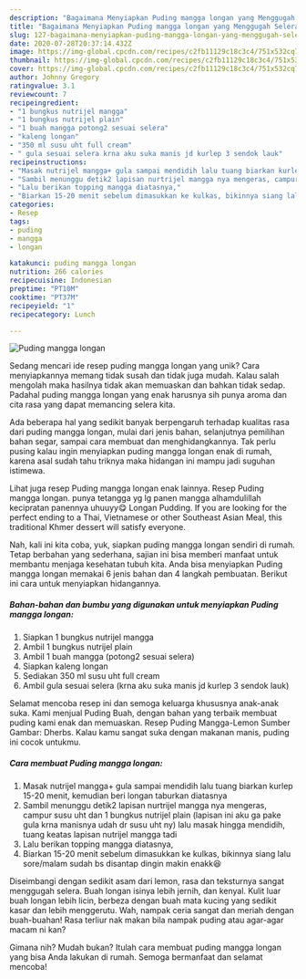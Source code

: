 ```yaml
---
description: "Bagaimana Menyiapkan Puding mangga longan yang Menggugah Selera"
title: "Bagaimana Menyiapkan Puding mangga longan yang Menggugah Selera"
slug: 127-bagaimana-menyiapkan-puding-mangga-longan-yang-menggugah-selera
date: 2020-07-28T20:37:14.432Z
image: https://img-global.cpcdn.com/recipes/c2fb11129c18c3c4/751x532cq70/puding-mangga-longan-foto-resep-utama.jpg
thumbnail: https://img-global.cpcdn.com/recipes/c2fb11129c18c3c4/751x532cq70/puding-mangga-longan-foto-resep-utama.jpg
cover: https://img-global.cpcdn.com/recipes/c2fb11129c18c3c4/751x532cq70/puding-mangga-longan-foto-resep-utama.jpg
author: Johnny Gregory
ratingvalue: 3.1
reviewcount: 7
recipeingredient:
- "1 bungkus nutrijel mangga"
- "1 bungkus nutrijel plain"
- "1 buah mangga potong2 sesuai selera"
- "kaleng longan"
- "350 ml susu uht full cream"
- " gula sesuai selera krna aku suka manis jd kurlep 3 sendok lauk"
recipeinstructions:
- "Masak nutrijel mangga+ gula sampai mendidih lalu tuang biarkan kurlep 15-20 menit, kemudian beri longan taburkan diatasnya"
- "Sambil menunggu detik2 lapisan nurtrijel mangga nya mengeras, campur susu uht dan 1 bungkus nutrijel plain (lapisan ini aku ga pake gula krna manisnya udah dr susu uht ny) lalu masak hingga mendidih, tuang keatas lapisan nutrijel mangga tadi"
- "Lalu berikan topping mangga diatasnya,"
- "Biarkan 15-20 menit sebelum dimasukkan ke kulkas, bikinnya siang lalu sore/malam sudah bs disantap dingin makin enakk😆"
categories:
- Resep
tags:
- puding
- mangga
- longan

katakunci: puding mangga longan 
nutrition: 266 calories
recipecuisine: Indonesian
preptime: "PT10M"
cooktime: "PT37M"
recipeyield: "1"
recipecategory: Lunch

---
```



![Puding mangga longan](https://img-global.cpcdn.com/recipes/c2fb11129c18c3c4/751x532cq70/puding-mangga-longan-foto-resep-utama.jpg)

Sedang mencari ide resep puding mangga longan yang unik? Cara menyiapkannya memang tidak susah dan tidak juga mudah. Kalau salah mengolah maka hasilnya tidak akan memuaskan dan bahkan tidak sedap. Padahal puding mangga longan yang enak harusnya sih punya aroma dan cita rasa yang dapat memancing selera kita.

Ada beberapa hal yang sedikit banyak berpengaruh terhadap kualitas rasa dari puding mangga longan, mulai dari jenis bahan, selanjutnya pemilihan bahan segar, sampai cara membuat dan menghidangkannya. Tak perlu pusing kalau ingin menyiapkan puding mangga longan enak di rumah, karena asal sudah tahu triknya maka hidangan ini mampu jadi suguhan istimewa.

Lihat juga resep Puding mangga longan enak lainnya. Resep Puding mangga longan. punya tetangga yg lg panen mangga alhamdulillah kecipratan panennya uhuuyy😋 Longan Pudding. If you are looking for the perfect ending to a Thai, Vietnamese or other Southeast Asian Meal, this traditional Khmer dessert will satisfy everyone.


Nah, kali ini kita coba, yuk, siapkan puding mangga longan sendiri di rumah. Tetap berbahan yang sederhana, sajian ini bisa memberi manfaat untuk membantu menjaga kesehatan tubuh kita. Anda bisa menyiapkan Puding mangga longan memakai 6 jenis bahan dan 4 langkah pembuatan. Berikut ini cara untuk menyiapkan hidangannya.

<!--inarticleads1-->

##### Bahan-bahan dan bumbu yang digunakan untuk menyiapkan Puding mangga longan:

1. Siapkan 1 bungkus nutrijel mangga
1. Ambil 1 bungkus nutrijel plain
1. Ambil 1 buah mangga (potong2 sesuai selera)
1. Siapkan kaleng longan
1. Sediakan 350 ml susu uht full cream
1. Ambil  gula sesuai selera (krna aku suka manis jd kurlep 3 sendok lauk)


Selamat mencoba resep ini dan semoga keluarga khususnya anak-anak suka. Kami menjual Puding Buah, dengan bahan yang terbaik membuat puding kami enak dan memuaskan. Resep Puding Mangga-Lemon Sumber Gambar: Dherbs. Kalau kamu sangat suka dengan makanan manis, puding ini cocok untukmu. 

<!--inarticleads2-->

##### Cara membuat Puding mangga longan:

1. Masak nutrijel mangga+ gula sampai mendidih lalu tuang biarkan kurlep 15-20 menit, kemudian beri longan taburkan diatasnya
1. Sambil menunggu detik2 lapisan nurtrijel mangga nya mengeras, campur susu uht dan 1 bungkus nutrijel plain (lapisan ini aku ga pake gula krna manisnya udah dr susu uht ny) lalu masak hingga mendidih, tuang keatas lapisan nutrijel mangga tadi
1. Lalu berikan topping mangga diatasnya,
1. Biarkan 15-20 menit sebelum dimasukkan ke kulkas, bikinnya siang lalu sore/malam sudah bs disantap dingin makin enakk😆


Diseimbangi dengan sedikit asam dari lemon, rasa dan teksturnya sangat menggugah selera. Buah longan isinya lebih jernih, dan kenyal. Kulit luar buah longan lebih licin, berbeza dengan buah mata kucing yang sedikit kasar dan lebih menggerutu. Wah, nampak ceria sangat dan meriah dengan buah-buahan! Rasa terliur nak makan bila nampak puding atau agar-agar macam ni kan? 

Gimana nih? Mudah bukan? Itulah cara membuat puding mangga longan yang bisa Anda lakukan di rumah. Semoga bermanfaat dan selamat mencoba!
